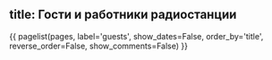 title: Гости и работники радиостанции
---

{{ pagelist(pages, label='guests', show_dates=False, order_by='title', reverse_order=False, show_comments=False) }}
